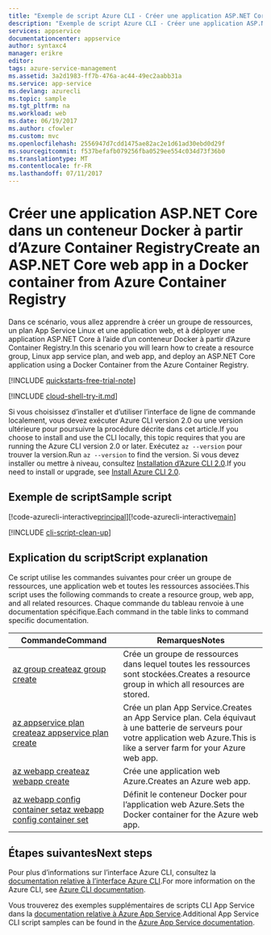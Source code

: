 ```yaml
---
title: "Exemple de script Azure CLI - Créer une application ASP.NET Core dans un conteneur Docker à partir d’Azure Container Registry | Microsoft Docs"
description: "Exemple de script Azure CLI - Créer une application ASP.NET Core dans un conteneur Docker à partir d’Azure Container Registry"
services: appservice
documentationcenter: appservice
author: syntaxc4
manager: erikre
editor: 
tags: azure-service-management
ms.assetid: 3a2d1983-ff7b-476a-ac44-49ec2aabb31a
ms.service: app-service
ms.devlang: azurecli
ms.topic: sample
ms.tgt_pltfrm: na
ms.workload: web
ms.date: 06/19/2017
ms.author: cfowler
ms.custom: mvc
ms.openlocfilehash: 2556947d7cdd1475ae82ac2e1d61ad30ebd0d29f
ms.sourcegitcommit: f537befafb079256fba0529ee554c034d73f36b0
ms.translationtype: MT
ms.contentlocale: fr-FR
ms.lasthandoff: 07/11/2017
---
```

# <a name="create-an-aspnet-core-web-app-in-a-docker-container-from-azure-container-registry"></a><span data-ttu-id="974c5-103">Créer une application ASP.NET Core dans un conteneur Docker à partir d’Azure Container Registry</span><span class="sxs-lookup"><span data-stu-id="974c5-103">Create an ASP.NET Core web app in a Docker container from Azure Container Registry</span></span>

<span data-ttu-id="974c5-104">Dans ce scénario, vous allez apprendre à créer un groupe de ressources, un plan App Service Linux et une application web, et à déployer une application ASP.NET Core à l’aide d’un conteneur Docker à partir d’Azure Container Registry.</span><span class="sxs-lookup"><span data-stu-id="974c5-104">In this scenario you will learn how to create a resource group, Linux app service plan, and web app, and deploy an ASP.NET Core application using a Docker Container from the Azure Container Registry.</span></span>


[!INCLUDE [quickstarts-free-trial-note](../../../includes/quickstarts-free-trial-note.md)]

[!INCLUDE [cloud-shell-try-it.md](../../../includes/cloud-shell-try-it.md)]

<span data-ttu-id="974c5-105">Si vous choisissez d’installer et d’utiliser l’interface de ligne de commande localement, vous devez exécuter Azure CLI version 2.0 ou une version ultérieure pour poursuivre la procédure décrite dans cet article.</span><span class="sxs-lookup"><span data-stu-id="974c5-105">If you choose to install and use the CLI locally, this topic requires that you are running the Azure CLI version 2.0 or later.</span></span> <span data-ttu-id="974c5-106">Exécutez `az --version` pour trouver la version.</span><span class="sxs-lookup"><span data-stu-id="974c5-106">Run `az --version` to find the version.</span></span> <span data-ttu-id="974c5-107">Si vous devez installer ou mettre à niveau, consultez [Installation d’Azure CLI 2.0]( /cli/azure/install-azure-cli).</span><span class="sxs-lookup"><span data-stu-id="974c5-107">If you need to install or upgrade, see [Install Azure CLI 2.0]( /cli/azure/install-azure-cli).</span></span> 

## <a name="sample-script"></a><span data-ttu-id="974c5-108">Exemple de script</span><span class="sxs-lookup"><span data-stu-id="974c5-108">Sample script</span></span>

<span data-ttu-id="974c5-109">[!code-azurecli-interactive[principal](../../../cli_scripts/app-service/deploy-linux-acr/deploy-linux-acr.sh?highlight=6-9 "Linux Azure Container Registry")]</span><span class="sxs-lookup"><span data-stu-id="974c5-109">[!code-azurecli-interactive[main](../../../cli_scripts/app-service/deploy-linux-acr/deploy-linux-acr.sh?highlight=6-9 "Linux Azure Container Registry")]</span></span>

[!INCLUDE [cli-script-clean-up](../../../includes/cli-script-clean-up.md)]

## <a name="script-explanation"></a><span data-ttu-id="974c5-110">Explication du script</span><span class="sxs-lookup"><span data-stu-id="974c5-110">Script explanation</span></span>

<span data-ttu-id="974c5-111">Ce script utilise les commandes suivantes pour créer un groupe de ressources, une application web et toutes les ressources associées.</span><span class="sxs-lookup"><span data-stu-id="974c5-111">This script uses the following commands to create a resource group, web app, and all related resources.</span></span> <span data-ttu-id="974c5-112">Chaque commande du tableau renvoie à une documentation spécifique.</span><span class="sxs-lookup"><span data-stu-id="974c5-112">Each command in the table links to command specific documentation.</span></span>

| <span data-ttu-id="974c5-113">Commande</span><span class="sxs-lookup"><span data-stu-id="974c5-113">Command</span></span> | <span data-ttu-id="974c5-114">Remarques</span><span class="sxs-lookup"><span data-stu-id="974c5-114">Notes</span></span> |
|---|---|
| [<span data-ttu-id="974c5-115">az group create</span><span class="sxs-lookup"><span data-stu-id="974c5-115">az group create</span></span>](https://docs.microsoft.com/cli/azure/group#create) | <span data-ttu-id="974c5-116">Crée un groupe de ressources dans lequel toutes les ressources sont stockées.</span><span class="sxs-lookup"><span data-stu-id="974c5-116">Creates a resource group in which all resources are stored.</span></span> |
| [<span data-ttu-id="974c5-117">az appservice plan create</span><span class="sxs-lookup"><span data-stu-id="974c5-117">az appservice plan create</span></span>](https://docs.microsoft.com/cli/azure/appservice/plan#create) | <span data-ttu-id="974c5-118">Crée un plan App Service.</span><span class="sxs-lookup"><span data-stu-id="974c5-118">Creates an App Service plan.</span></span> <span data-ttu-id="974c5-119">Cela équivaut à une batterie de serveurs pour votre application web Azure.</span><span class="sxs-lookup"><span data-stu-id="974c5-119">This is like a server farm for your Azure web app.</span></span> |
| [<span data-ttu-id="974c5-120">az webapp create</span><span class="sxs-lookup"><span data-stu-id="974c5-120">az webapp create</span></span>](https://docs.microsoft.com/cli/azure/webapp#create) | <span data-ttu-id="974c5-121">Crée une application web Azure.</span><span class="sxs-lookup"><span data-stu-id="974c5-121">Creates an Azure web app.</span></span> |
| [<span data-ttu-id="974c5-122">az webapp config container set</span><span class="sxs-lookup"><span data-stu-id="974c5-122">az webapp config container set</span></span>](https://docs.microsoft.com/cli/azure/webapp/config/container#set) | <span data-ttu-id="974c5-123">Définit le conteneur Docker pour l’application web Azure.</span><span class="sxs-lookup"><span data-stu-id="974c5-123">Sets the Docker container for the Azure web app.</span></span> |

## <a name="next-steps"></a><span data-ttu-id="974c5-124">Étapes suivantes</span><span class="sxs-lookup"><span data-stu-id="974c5-124">Next steps</span></span>

<span data-ttu-id="974c5-125">Pour plus d’informations sur l’interface Azure CLI, consultez la [documentation relative à l’interface Azure CLI](https://docs.microsoft.com/cli/azure/overview).</span><span class="sxs-lookup"><span data-stu-id="974c5-125">For more information on the Azure CLI, see [Azure CLI documentation](https://docs.microsoft.com/cli/azure/overview).</span></span>

<span data-ttu-id="974c5-126">Vous trouverez des exemples supplémentaires de scripts CLI App Service dans la [documentation relative à Azure App Service](../app-service-cli-samples.md).</span><span class="sxs-lookup"><span data-stu-id="974c5-126">Additional App Service CLI script samples can be found in the [Azure App Service documentation](../app-service-cli-samples.md).</span></span>

